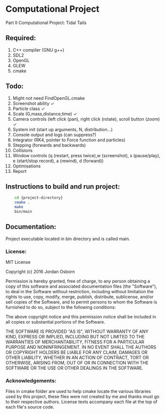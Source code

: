 # Computational Project
Part II Computational Project: Tidal Tails

## Required:

1. C++ compiler (GNU g++)
1. SDL2
1. OpenGL
1. GLEW
1. cmake
  
## Todo:

1. Might not need FindOpenGL.cmake
1. Screenshot ability ✓ 
1. Particle class ✓ 
1. Scale (G,mass,distance,time) ✓ 
1. Camera controls (left click (pan), right click (rotate), scroll button (zoom) ✓
1. System init (start up arguments, N, distribution...)
1. Console output and logs (can suppress?)
1. Integrator (RK4, pointer to Force function and particles)
1. Stepping (forwards and backwards)
1. Collisions
1. Window controls (q (restart, press twice),w (screenshot), s (pause/play), e (start/stop record),  a (rewind), d (forward))
1. Optimisations
1. Report

## Instructions to build and run project:

```bash
	cd {project-directory}
	cmake .
	make
	bin/main
```
## Documentation:

Project executable located in bin directory and is called main.
	
### License:

MIT License

Copyright (c) 2016 Jordan Osborn

Permission is hereby granted, free of charge, to any person obtaining a copy
of this software and associated documentation files (the "Software"), to deal
in the Software without restriction, including without limitation the rights
to use, copy, modify, merge, publish, distribute, sublicense, and/or sell
copies of the Software, and to permit persons to whom the Software is
furnished to do so, subject to the following conditions:

The above copyright notice and this permission notice shall be included in all
copies or substantial portions of the Software.

THE SOFTWARE IS PROVIDED "AS IS", WITHOUT WARRANTY OF ANY KIND, EXPRESS OR
IMPLIED, INCLUDING BUT NOT LIMITED TO THE WARRANTIES OF MERCHANTABILITY,
FITNESS FOR A PARTICULAR PURPOSE AND NONINFRINGEMENT. IN NO EVENT SHALL THE
AUTHORS OR COPYRIGHT HOLDERS BE LIABLE FOR ANY CLAIM, DAMAGES OR OTHER
LIABILITY, WHETHER IN AN ACTION OF CONTRACT, TORT OR OTHERWISE, ARISING FROM,
OUT OF OR IN CONNECTION WITH THE SOFTWARE OR THE USE OR OTHER DEALINGS IN THE
SOFTWARE.

### Acknowledgements:

Files in cmake folder are used to help cmake locate the various libraries used by this project, these files were not created by me and thanks must go to their respective authors. License texts accompany each file at the top of each file's source code.

 
